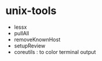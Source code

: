 # unix-tools

* lessx
* pullAll
* removeKnownHost
* setupReview
* coreutils : to color terminal output
